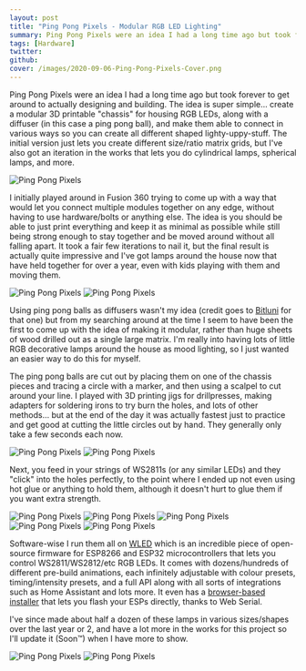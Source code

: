 ```yaml
---
layout: post
title: "Ping Pong Pixels - Modular RGB LED Lighting"
summary: Ping Pong Pixels were an idea I had a long time ago but took forever to get around to actually designing and building. The idea is super simple... create a modular 3D printable "chassis" for housing RGB LEDs, along with a diffuser (in this case a ping pong ball), and make them able to connect in various ways so you can create all different shaped lighty-uppy-stuff. The initial version just lets you create different size/ratio matrix grids, but I've also got an iteration in the works that lets you do cylindrical lamps, spherical lamps, and more.
tags: [Hardware]
twitter: 
github: 
cover: /images/2020-09-06-Ping-Pong-Pixels-Cover.png
---
```


Ping Pong Pixels were an idea I had a long time ago but took forever to get around to actually designing and building. The idea is super simple... create a modular 3D printable "chassis" for housing RGB LEDs, along with a diffuser (in this case a ping pong ball), and make them able to connect in various ways so you can create all different shaped lighty-uppy-stuff. The initial version just lets you create different size/ratio matrix grids, but I've also got an iteration in the works that lets you do cylindrical lamps, spherical lamps, and more.

![Ping Pong Pixels](/images/2020-09-06-Ping-Pong-Pixels-10.jpg)

I initially played around in Fusion 360 trying to come up with a way that would let you connect multiple modules together on any edge, without having to use hardware/bolts or anything else. The idea is you should be able to just print everything and keep it as minimal as possible while still being strong enough to stay together and be moved around without all falling apart. It took a fair few iterations to nail it, but the final result is actually quite impressive and I've got lamps around the house now that have held together for over a year, even with kids playing with them and moving them.

![Ping Pong Pixels](/images/2020-09-06-Ping-Pong-Pixels-1.png)
![Ping Pong Pixels](/images/2020-09-06-Ping-Pong-Pixels-2.jpg)

Using ping pong balls as diffusers wasn't my idea (credit goes to [Bitluni](https://www.youtube.com/watch?v=fz2QAV9z_o8&t=1s) for that one) but from my searching around at the time I seem to have been the first to come up with the idea of making it modular, rather than huge sheets of wood drilled out as a single large matrix. I'm really into having lots of little RGB decorative lamps around the house as mood lighting, so I just wanted an easier way to do this for myself.

The ping pong balls are cut out by placing them on one of the chassis pieces and tracing a circle with a marker, and then using a scalpel to cut around your line. I played with 3D printing jigs for drillpresses, making adapters for soldering irons to try burn the holes, and lots of other methods... but at the end of the day it was actually fastest just to practice and get good at cutting the little circles out by hand. They generally only take a few seconds each now.

![Ping Pong Pixels](/images/2020-09-06-Ping-Pong-Pixels-3.jpg)
![Ping Pong Pixels](/images/2020-09-06-Ping-Pong-Pixels-4.jpg)

Next, you feed in your strings of WS2811s (or any similar LEDs) and they "click" into the holes perfectly, to the point where I ended up not even using hot glue or anything to hold them, although it doesn't hurt to glue them if you want extra strength.

![Ping Pong Pixels](/images/2020-09-06-Ping-Pong-Pixels-5.jpg)
![Ping Pong Pixels](/images/2020-09-06-Ping-Pong-Pixels-6.jpg)
![Ping Pong Pixels](/images/2020-09-06-Ping-Pong-Pixels-7.jpg)
![Ping Pong Pixels](/images/2020-09-06-Ping-Pong-Pixels-8.jpg)
![Ping Pong Pixels](/images/2020-09-06-Ping-Pong-Pixels-9.jpg)

Software-wise I run them all on [WLED](https://github.com/Aircoookie/WLED) which is an incredible piece of open-source firmware for ESP8266 and ESP32 microcontrollers that lets you control WS2811/WS2812/etc RGB LEDs. It comes with dozens/hundreds of different pre-build animations, each infinitely adjustable with colour presets, timing/intensity presets, and a full API along with all sorts of integrations such as Home Assistant and lots more. It even has a [browser-based installer](https://install.wled.me/) that lets you flash your ESPs directly, thanks to Web Serial.

I've since made about half a dozen of these lamps in various sizes/shapes over the last year or 2, and have a lot more in the works for this project so I'll update it (Soon™) when I have more to show.

![Ping Pong Pixels](/images/2020-09-06-Ping-Pong-Pixels-11.jpg)
![Ping Pong Pixels](/images/2020-09-06-Ping-Pong-Pixels-12.jpg)

